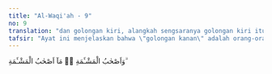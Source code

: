 ```yaml
---
title: "Al-Waqi'ah - 9"
no: 9
translation: "dan golongan kiri, alangkah sengsaranya golongan kiri itu,"
tafsir: "Ayat ini menjelaskan bahwa \"golongan kanan\" adalah orang-orang yang menerima buku-buku catatan amal mereka dengan tangan kanan yang menunjukkan bahwa mereka adalah penghuni surga. Tentulah keadaan mereka sangat baik dan sangat menyenangkan. \"golongan kiri\" ialah orang-orang yang menerima buku catatan amal mereka dengan tangan kiri yang menunjukkan bahwa mereka adalah penghuni neraka dan akan mendapat siksaan serta hukuman yang sangat menyedihkan. Berkenaan dengan ayat ini Mu'adh bin Jabal meriwayatkan: Nabi Muhammad saw tatkala membaca ayat di atas, beliau menggenggam tangannya seraya berkata, \"Ini (yang digenggam dengan tangan kanan beliau) adalah ahli surga dan tidak perlu aku memperhatikan, dan (yang digenggam dengan tangan kiri beliau) ini adalah ahli neraka dan tidak perlu aku mempedulikannya.\" (Riwayat Ahmad dari Mu'adh bin Jabal)"
---
```


وَاَصْحٰبُ الْمَشْـَٔمَةِ ەۙ مَآ اَصْحٰبُ الْمَشْـَٔمَةِ ۗ
